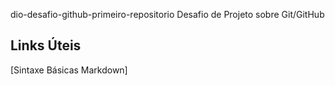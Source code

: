  dio-desafio-github-primeiro-repositorio
Desafio de Projeto sobre Git/GitHub
## Links Úteis
[Sintaxe Básicas Markdown]
